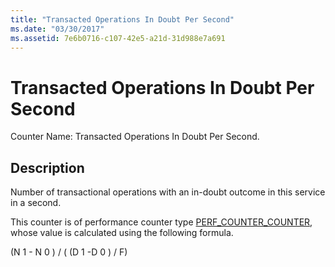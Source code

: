 ```yaml
---
title: "Transacted Operations In Doubt Per Second"
ms.date: "03/30/2017"
ms.assetid: 7e6b0716-c107-42e5-a21d-31d988e7a691
---
```

# Transacted Operations In Doubt Per Second
Counter Name: Transacted Operations In Doubt Per Second.  
  
## Description  
 Number of transactional operations with an in-doubt outcome in this service in a second.  
  
 This counter is of performance counter type [PERF_COUNTER_COUNTER](https://go.microsoft.com/fwlink/?LinkID=94649), whose value is calculated using the following formula.  
  
 (N 1 - N 0 ) / ( (D 1 -D 0 ) / F)
